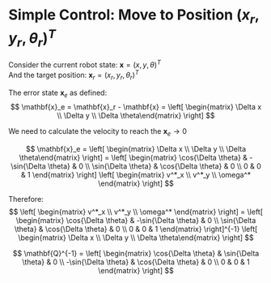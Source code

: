 # Simple Control: Move to Position $(x_r, y_r, \theta_r)^T$

Consider the current robot state: $\mathbf{x} = (x, y, \theta)^T$ <br>
And the target position: $\mathbf{x}_r = (x_r, y_r, \theta_r)^T$

The error state $\mathbf{x}_e$ as defined:
$$ \mathbf{x}_e = \mathbf{x}_r  - \mathbf{x} = \left[ \begin{matrix} \Delta x \\ \Delta y \\ \Delta \theta\end{matrix} \right] $$

We need to calculate the velocity to reach the $\mathbf{x}_e \to 0$

$$ \mathbf{x}_e = \left[ \begin{matrix} \Delta x \\ \Delta y \\ \Delta \theta\end{matrix} \right] = \left[ \begin{matrix} \cos{\Delta \theta} & -\sin{\Delta \theta} & 0 \\ \sin{\Delta \theta} & \cos{\Delta \theta} & 0 \\ 0 & 0 & 1 \end{matrix} \right] \left[ \begin{matrix} v^*_x \\ v^*_y \\ \omega^* \end{matrix} \right] $$

Therefore:
$$ \left[ \begin{matrix} v^*_x \\ v^*_y \\ \omega^* \end{matrix} \right] = \left[ \begin{matrix} \cos{\Delta \theta} & -\sin{\Delta \theta} & 0 \\ \sin{\Delta \theta} & \cos{\Delta \theta} & 0 \\ 0 & 0 & 1 \end{matrix} \right]^{-1} \left[ \begin{matrix} \Delta x \\ \Delta y \\ \Delta \theta\end{matrix} \right] $$

$$ \mathbf{Q}^{-1} = \left[ \begin{matrix} \cos{\Delta \theta} & \sin{\Delta \theta} & 0 \\ -\sin{\Delta \theta} & \cos{\Delta \theta} & 0 \\ 0 & 0 & 1 \end{matrix} \right] $$